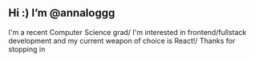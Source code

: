 ## Hi :) I’m @annaloggg
I'm a recent Computer Science grad/
I'm interested in frontend/fullstack development and my current weapon of choice is React!/
Thanks for stopping in
